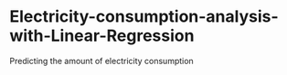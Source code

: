 # Electricity-consumption-analysis-with-Linear-Regression
 Predicting the amount of electricity consumption
